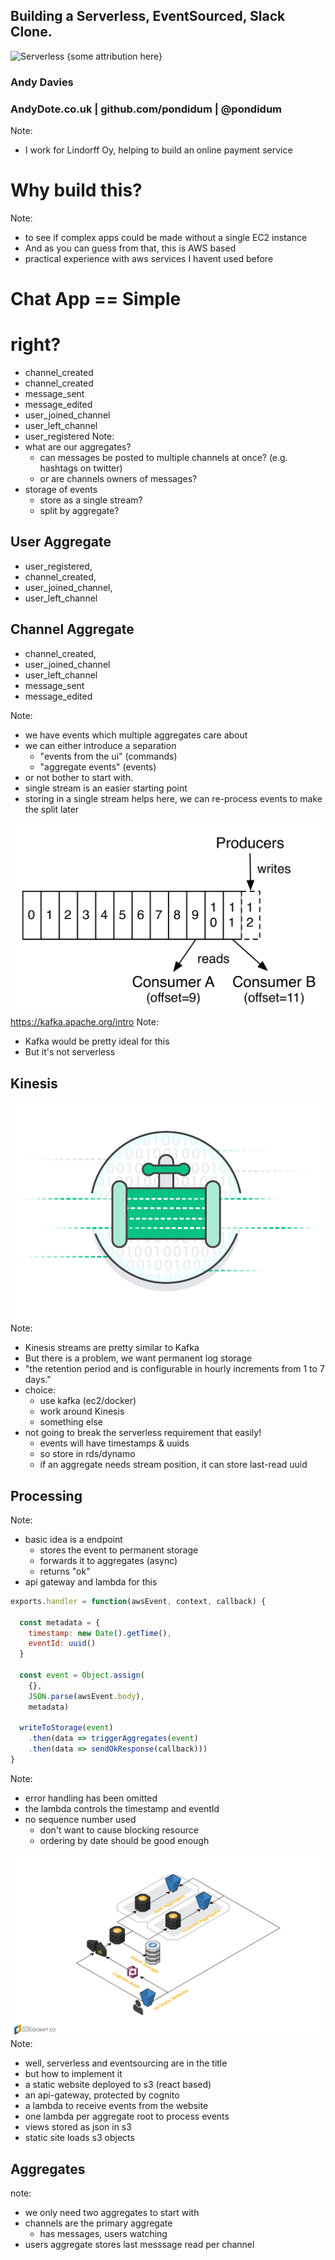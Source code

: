 ## Building a Serverless, EventSourced, Slack Clone.
![Serverless](img/serverless.png)
{some attribution here}<!-- .element: class="image-attribution"-->




### Andy Davies
### AndyDote.co.uk | github.com/pondidum | @pondidum
Note:
* I work for Lindorff Oy,  helping to build an online payment service



# Why build this?
Note:
* to see if complex apps could be made without a single EC2 instance
* And as you can guess from that, this is AWS based
* practical experience with aws services I havent used before



# Chat App ==  Simple
# right? <!-- .element: class="fragment" -->



* channel_created
* channel_created
* message_sent
* message_edited
* user_joined_channel
* user_left_channel
* user_registered
Note:
* what are our aggregates?
  * can messages be posted to multiple channels at once? (e.g. hashtags on twitter)
  * or are channels owners of messages?
* storage of events
  * store as a single stream?
  * split by aggregate?



## User Aggregate
* user_registered,
* channel_created,
* user_joined_channel,
* user_left_channel

## Channel Aggregate
* channel_created,
* user_joined_channel
* user_left_channel
* message_sent
* message_edited

Note:
* we have events which multiple aggregates care about
* we can either introduce a separation
  * "events from the ui" (commands)
  * "aggregate events" (events)
* or not bother to start with.
* single stream is an easier starting point
* storing in a single stream helps here, we can re-process events to make the split later



![kafka logs](img/log_consumer.png)
https://kafka.apache.org/intro <!-- .element: class="image-attribution"-->
Note:
* Kafka would be pretty ideal for this
* But it's not serverless



## Kinesis
![Kinesis](img/AWS-Summit_recap_KinesisStreams.png)
Note:
* Kinesis streams are pretty similar to Kafka
* But there is a problem, we want permanent log storage
* "the retention period and is configurable in hourly increments from 1 to 7 days."
* choice:
  * use kafka (ec2/docker)
  * work around Kinesis
  * something else
* not going to break the serverless requirement that easily!
  * events will have timestamps & uuids
  * so store in rds/dynamo
  * if an aggregate needs stream position, it can store last-read uuid



## Processing
Note:
* basic idea is a endpoint
  * stores the event to permanent storage
  * forwards it to aggregates (async)
  * returns "ok"
* api gateway and lambda for this



```javascript
exports.handler = function(awsEvent, context, callback) {

  const metadata = {
    timestamp: new Date().getTime(),
    eventId: uuid()
  }

  const event = Object.assign(
    {},
    JSON.parse(awsEvent.body),
    metadata)

  writeToStorage(event)
    .then(data => triggerAggregates(event)
    .then(data => sendOkResponse(callback)))
}
```
Note:
* error handling has been omitted
* the lambda controls the timestamp and eventId
* no sequence number used
  * don't want to cause blocking resource
  * ordering by date should be good enough



![high level architecture](img/crowbar-architecture.png)
Note:
* well, serverless and eventsourcing are in the title
* but how to implement it
* a static website deployed to s3 (react based)
* an api-gateway, protected by cognito
* a lambda to receive events from the website
* one lambda per aggregate root to process events
* views stored as json in s3
* static site loads s3 objects









## Aggregates
note:
* we only need two aggregates to start with
* channels are the primary aggregate
  * has messages, users watching
* users aggregate stores last messsage read per channel
